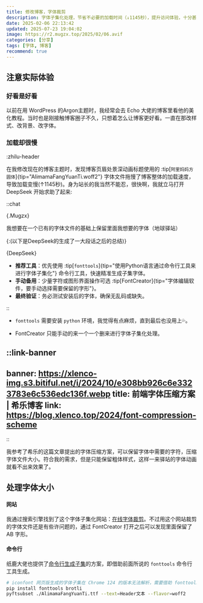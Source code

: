 ```yaml
---
title: 修改博客，字体裁剪
description: 字体子集化处理，节省不必要的加载时间（↓1145秒），提升访问体验，十分甚至九分的有效。
date: 2025-02-06 22:13:42
updated: 2025-07-23 19:04:02
image: https://r2.mugzx.top/2025/02/06.avif
categories: [分享]
tags: [字体, 博客]
recommend: true
---
```


## 注意实际体验

### 好看是好看

以前在用 WordPress 的Argon主题时，我经常会去 Echo 大佬的博客里看他的美化教程。当时也是刚接触博客圈子不久，只想着怎么让博客更好看。一直在那改样式、改背景、改字体。

### 加载却很慢

:zhilu-header

在我修改现在的博客主题时，发现博客页眉处景深动画标题使用的 :tip[`阿里妈妈方圆体`]{tip="AlimamaFangYuanTi.woff2"} 字体文件拖慢了博客整体的加载速度，导致加载变慢(↑1145秒)。身为站长的我当然不能忍，很快啊，我就立马打开 DeepSeek 开始求助了起来:

::chat

{.Mugzx}

我想要在一个已有的字体文件的基础上保留里面我想要的字体（地球驿站）

{:(以下是DeepSeek的生成了一大段话之后的总结)}

{DeepSeek}

- **推荐工具**：优先使用 :tip[`fonttools`]{tip="使用Python语言通过命令行工具来进行字体子集化"} 命令行工具，快速精准生成子集字体。
- **手动备用**：少量字符或图形界面操作可选 :tip[FontCreator]{tip="字体编辑软件，要手动选择需要保留的字形"}。
- **最终验证**：务必测试安装后的字体，确保无乱码或缺失。

::

- `fonttools` 需要安装 `python` 环境，我觉得有点麻烦，直到最后也没用上💦。

- FontCreator 只能手动的来一个一个删来进行字体子集化处理。

::link-banner
---
banner: https://xlenco-img.s3.bitiful.net/i/2024/10/e308bb926c6e3323783e6c536edc136f.webp
title: 前端字体压缩方案 | 希乐博客
link: https://blog.xlenco.top/2024/font-compression-scheme
---
::

我参考了希乐的这篇文章提出的字体压缩方案，可以保留字体中需要的字符，压缩字体文件大小。符合我的需求，但是只能保留粗体样式，这样一来驿站的字体动画就看不出来效果了。

## 处理字体大小

#### 网站

我通过搜索引擎找到了这个字体子集化网站：[在线字体裁剪](https://font-subset.disidu.com)。不过用这个网站裁剪的字体文件还是有些许问题的，通过 FontCreator 打开之后可以发现里面保留了 AB 字形。

#### 命令行

纸鹿大佬也提供了[命令行生成子集](https://blog.zhilu.site/previews/example#zhiluheader)的方案，即借助前面所说的 `fonttools` 命令行工具生成。

```sh
# iconfont 网页版生成的字体子集在 Chrome 124 的版本无法解析，需要借助 fonttools 工具手动生成子集
pip install fonttools brotli
pyftsubset ./AlimamaFangYuanTi.ttf --text=Header文本 --flavor=woff2
```
